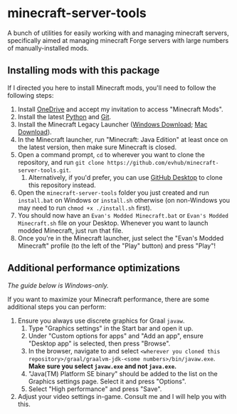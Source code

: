 # minecraft-server-tools

A bunch of utilities for easily working with and managing minecraft servers, specifically aimed at managing minecraft Forge servers with large numbers of manually-installed mods.

## Installing mods with this package

If I directed you here to install Minecraft mods, you'll need to follow the following steps:

1. Install [OneDrive](https://www.microsoft.com/en-us/microsoft-365/onedrive/download) and accept my invitation to access "Minecraft Mods".
2. Install the latest [Python](https://www.python.org/downloads/) and [Git](https://git-scm.com/downloads).
3. Install the Minecraft Legacy Launcher ([Windows Download](https://aka.ms/minecraftClientWindows); [Mac Download](https://aka.ms/minecraftClientMac)).
4. In the Minecraft launcher, run "Minecraft: Java Edition" at least once on the latest version, then make sure Minecraft is closed.
5. Open a command prompt, `cd` to wherever you want to clone the repository, and run `git clone https://github.com/evhub/minecraft-server-tools.git`.
   1. Alternatively, if you'd prefer, you can use [GitHub Desktop](https://desktop.github.com/) to clone this repository instead.
6. Open the `minecraft-server-tools` folder you just created and run `install.bat` on Windows or `install.sh` otherwise (on non-Windows you may need to run `chmod +x ./install.sh` first).
7. You should now have an `Evan's Modded Minecraft.bat` or `Evan's Modded Minecraft.sh` file on your Desktop. Whenever you want to launch modded Minecraft, just run that file.
8. Once you're in the Minecraft launcher, just select the "Evan's Modded Minecraft" profile (to the left of the "Play" button) and press "Play"!

## Additional performance optimizations

_The guide below is Windows-only._

If you want to maximize your Minecraft performance, there are some additional steps you can perform:

1. Ensure you always use discrete graphics for Graal `javaw`.
   1. Type "Graphics settings" in the Start bar and open it up.
   2. Under "Custom options for apps" and "Add an app", ensure "Desktop app" is selected, then press "Browse".
   3. In the browser, navigate to and select `<wherever you cloned this repository>/graal/graalvm-jdk-<some numbers>/bin/javaw.exe`. **Make sure you select `javaw.exe` and not `java.exe`.**
   4. "Java(TM) Platform SE binary" should be added to the list on the Graphics settings page. Select it and press "Options".
   5. Select "High performance" and press "Save".
2. Adjust your video settings in-game. Consult me and I will help you with this.
<!-- 3. **(DON'T DO THIS; THIS ONE SUCKS)** Ensure Graal `javaw` has the privilege to lock pages in memory.
   1. Type "cmd" into the Start bar, right-click on "Command Prompt", and select "Run as administrator".
   2. Run the following two commands in sequence:
      1. `FOR %F IN ("%SystemRoot%\servicing\Packages\Microsoft-Windows-GroupPolicy-ClientTools-Package~*.mum") DO (DISM /Online /NoRestart /Add-Package:"%F")`
      2. `FOR %F IN ("%SystemRoot%\servicing\Packages\Microsoft-Windows-GroupPolicy-ClientExtensions-Package~*.mum") DO (DISM /Online /NoRestart /Add-Package:"%F")`
   3. Restart your computer.
   4. Press Windows+R and enter "gpedit.msc".
   5. Navigate to "Local Computer Policy" > "Computer Configuration" > "Windows Settings" > "Security Settings" > "Local Policies" > "User Rights Assignment".
   6. Double-click on "Lock pages in memory" and select "Add User or Group".
   7. Under "Enter the object names to select" enter both "Administrator" and the email address associated with your Microsoft account. Press "Check Names" and make sure that works.
   8. Press "OK" and "OK".
   9. Restart your computer.
   10. Open file explorer and navigate to `<wherever you cloned this repository>/graal/graalvm-jdk-<some numbers>/bin/`. Make sure you do not accidentally open `graalvm-jdk-<some numbers>.zip`.
   11. Right-click on `javaw.exe` (make sure it is `javaw.exe` and not `java.exe`) and select "Properties".
   12. Select "Compatibility", check "Run this program as an administrator", and press "OK".
   13. Whenever you want to launch Minecraft, instead of launching normally, right-click and select "Run as administrator". -->
